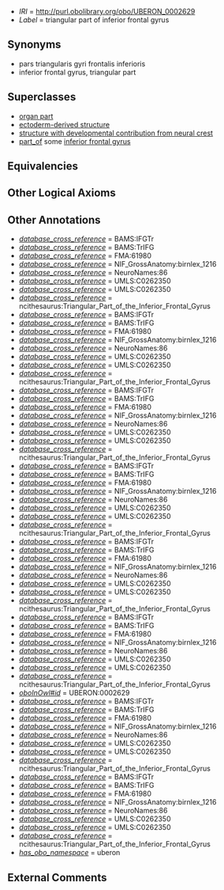  * *IRI* = http://purl.obolibrary.org/obo/UBERON_0002629
 * *Label* = triangular part of inferior frontal gyrus

## Synonyms

 * pars triangularis gyri frontalis inferioris
 * inferior frontal gyrus, triangular part

## Superclasses

 * [organ part](../../UBERON/64/UBERON_0000064.md)
 * [ectoderm-derived structure](../../UBERON/21/UBERON_0004121.md)
 * [structure with developmental contribution from neural crest](../../UBERON/14/UBERON_0010314.md)
 * [part_of](../../BFO/50/BFO_0000050.md) some [inferior frontal gyrus](../../UBERON/98/UBERON_0002998.md)

## Equivalencies


## Other Logical Axioms


## Other Annotations

 * *[database_cross_reference](../../ef/oboInOwl#hasDbXref.md)* = BAMS:IFGTr
 * *[database_cross_reference](../../ef/oboInOwl#hasDbXref.md)* = BAMS:TrIFG
 * *[database_cross_reference](../../ef/oboInOwl#hasDbXref.md)* = FMA:61980
 * *[database_cross_reference](../../ef/oboInOwl#hasDbXref.md)* = NIF_GrossAnatomy:birnlex_1216
 * *[database_cross_reference](../../ef/oboInOwl#hasDbXref.md)* = NeuroNames:86
 * *[database_cross_reference](../../ef/oboInOwl#hasDbXref.md)* = UMLS:C0262350
 * *[database_cross_reference](../../ef/oboInOwl#hasDbXref.md)* = UMLS:C0262350
 * *[database_cross_reference](../../ef/oboInOwl#hasDbXref.md)* = ncithesaurus:Triangular_Part_of_the_Inferior_Frontal_Gyrus
 * *[database_cross_reference](../../ef/oboInOwl#hasDbXref.md)* = BAMS:IFGTr
 * *[database_cross_reference](../../ef/oboInOwl#hasDbXref.md)* = BAMS:TrIFG
 * *[database_cross_reference](../../ef/oboInOwl#hasDbXref.md)* = FMA:61980
 * *[database_cross_reference](../../ef/oboInOwl#hasDbXref.md)* = NIF_GrossAnatomy:birnlex_1216
 * *[database_cross_reference](../../ef/oboInOwl#hasDbXref.md)* = NeuroNames:86
 * *[database_cross_reference](../../ef/oboInOwl#hasDbXref.md)* = UMLS:C0262350
 * *[database_cross_reference](../../ef/oboInOwl#hasDbXref.md)* = UMLS:C0262350
 * *[database_cross_reference](../../ef/oboInOwl#hasDbXref.md)* = ncithesaurus:Triangular_Part_of_the_Inferior_Frontal_Gyrus
 * *[database_cross_reference](../../ef/oboInOwl#hasDbXref.md)* = BAMS:IFGTr
 * *[database_cross_reference](../../ef/oboInOwl#hasDbXref.md)* = BAMS:TrIFG
 * *[database_cross_reference](../../ef/oboInOwl#hasDbXref.md)* = FMA:61980
 * *[database_cross_reference](../../ef/oboInOwl#hasDbXref.md)* = NIF_GrossAnatomy:birnlex_1216
 * *[database_cross_reference](../../ef/oboInOwl#hasDbXref.md)* = NeuroNames:86
 * *[database_cross_reference](../../ef/oboInOwl#hasDbXref.md)* = UMLS:C0262350
 * *[database_cross_reference](../../ef/oboInOwl#hasDbXref.md)* = UMLS:C0262350
 * *[database_cross_reference](../../ef/oboInOwl#hasDbXref.md)* = ncithesaurus:Triangular_Part_of_the_Inferior_Frontal_Gyrus
 * *[database_cross_reference](../../ef/oboInOwl#hasDbXref.md)* = BAMS:IFGTr
 * *[database_cross_reference](../../ef/oboInOwl#hasDbXref.md)* = BAMS:TrIFG
 * *[database_cross_reference](../../ef/oboInOwl#hasDbXref.md)* = FMA:61980
 * *[database_cross_reference](../../ef/oboInOwl#hasDbXref.md)* = NIF_GrossAnatomy:birnlex_1216
 * *[database_cross_reference](../../ef/oboInOwl#hasDbXref.md)* = NeuroNames:86
 * *[database_cross_reference](../../ef/oboInOwl#hasDbXref.md)* = UMLS:C0262350
 * *[database_cross_reference](../../ef/oboInOwl#hasDbXref.md)* = UMLS:C0262350
 * *[database_cross_reference](../../ef/oboInOwl#hasDbXref.md)* = ncithesaurus:Triangular_Part_of_the_Inferior_Frontal_Gyrus
 * *[database_cross_reference](../../ef/oboInOwl#hasDbXref.md)* = BAMS:IFGTr
 * *[database_cross_reference](../../ef/oboInOwl#hasDbXref.md)* = BAMS:TrIFG
 * *[database_cross_reference](../../ef/oboInOwl#hasDbXref.md)* = FMA:61980
 * *[database_cross_reference](../../ef/oboInOwl#hasDbXref.md)* = NIF_GrossAnatomy:birnlex_1216
 * *[database_cross_reference](../../ef/oboInOwl#hasDbXref.md)* = NeuroNames:86
 * *[database_cross_reference](../../ef/oboInOwl#hasDbXref.md)* = UMLS:C0262350
 * *[database_cross_reference](../../ef/oboInOwl#hasDbXref.md)* = UMLS:C0262350
 * *[database_cross_reference](../../ef/oboInOwl#hasDbXref.md)* = ncithesaurus:Triangular_Part_of_the_Inferior_Frontal_Gyrus
 * *[database_cross_reference](../../ef/oboInOwl#hasDbXref.md)* = BAMS:IFGTr
 * *[database_cross_reference](../../ef/oboInOwl#hasDbXref.md)* = BAMS:TrIFG
 * *[database_cross_reference](../../ef/oboInOwl#hasDbXref.md)* = FMA:61980
 * *[database_cross_reference](../../ef/oboInOwl#hasDbXref.md)* = NIF_GrossAnatomy:birnlex_1216
 * *[database_cross_reference](../../ef/oboInOwl#hasDbXref.md)* = NeuroNames:86
 * *[database_cross_reference](../../ef/oboInOwl#hasDbXref.md)* = UMLS:C0262350
 * *[database_cross_reference](../../ef/oboInOwl#hasDbXref.md)* = UMLS:C0262350
 * *[database_cross_reference](../../ef/oboInOwl#hasDbXref.md)* = ncithesaurus:Triangular_Part_of_the_Inferior_Frontal_Gyrus
 * *[oboInOwl#id](../../id/oboInOwl#id.md)* = UBERON:0002629
 * *[database_cross_reference](../../ef/oboInOwl#hasDbXref.md)* = BAMS:IFGTr
 * *[database_cross_reference](../../ef/oboInOwl#hasDbXref.md)* = BAMS:TrIFG
 * *[database_cross_reference](../../ef/oboInOwl#hasDbXref.md)* = FMA:61980
 * *[database_cross_reference](../../ef/oboInOwl#hasDbXref.md)* = NIF_GrossAnatomy:birnlex_1216
 * *[database_cross_reference](../../ef/oboInOwl#hasDbXref.md)* = NeuroNames:86
 * *[database_cross_reference](../../ef/oboInOwl#hasDbXref.md)* = UMLS:C0262350
 * *[database_cross_reference](../../ef/oboInOwl#hasDbXref.md)* = UMLS:C0262350
 * *[database_cross_reference](../../ef/oboInOwl#hasDbXref.md)* = ncithesaurus:Triangular_Part_of_the_Inferior_Frontal_Gyrus
 * *[database_cross_reference](../../ef/oboInOwl#hasDbXref.md)* = BAMS:IFGTr
 * *[database_cross_reference](../../ef/oboInOwl#hasDbXref.md)* = BAMS:TrIFG
 * *[database_cross_reference](../../ef/oboInOwl#hasDbXref.md)* = FMA:61980
 * *[database_cross_reference](../../ef/oboInOwl#hasDbXref.md)* = NIF_GrossAnatomy:birnlex_1216
 * *[database_cross_reference](../../ef/oboInOwl#hasDbXref.md)* = NeuroNames:86
 * *[database_cross_reference](../../ef/oboInOwl#hasDbXref.md)* = UMLS:C0262350
 * *[database_cross_reference](../../ef/oboInOwl#hasDbXref.md)* = UMLS:C0262350
 * *[database_cross_reference](../../ef/oboInOwl#hasDbXref.md)* = ncithesaurus:Triangular_Part_of_the_Inferior_Frontal_Gyrus
 * *[has_obo_namespace](../../ce/oboInOwl#hasOBONamespace.md)* = uberon

## External Comments


